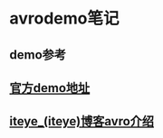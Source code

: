 # avrodemo笔记
## demo参考
## [官方demo地址](http://github.com/phunt/avro-rpc-quickstart)
## [iteye_(iteye)博客avro介绍](http://shift-alt-ctrl.iteye.com/blog/2217425)

